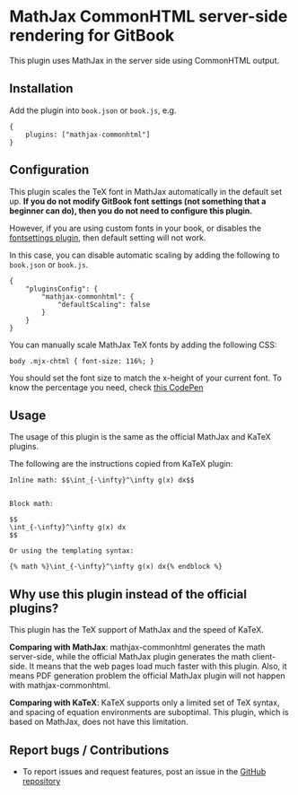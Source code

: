 # MathJax CommonHTML server-side rendering for GitBook
This plugin uses MathJax in the server side using CommonHTML output.


## Installation

Add the plugin into `book.json` or `book.js`, e.g.
```
{
    plugins: ["mathjax-commonhtml"]
}
```


## Configuration

This plugin scales the TeX font in MathJax automatically in the default set up.
**If you do not modify GitBook font settings (not something that a beginner can do), then you do not need to configure this plugin.**

However, if you are using custom fonts in your book, or disables the [fontsettings plugin](https://plugins.gitbook.com/plugin/fontsettings), then default setting will not work.

In this case, you can disable automatic scaling by adding the following to `book.json` or `book.js`.
```
{
    "pluginsConfig": {
        "mathjax-commonhtml": {
            "defaultScaling": false
        }
    }
}
```

You can manually scale MathJax TeX fonts by adding the following CSS:
```
body .mjx-chtml { font-size: 116%; }
```

You should set the font size to match the x-height of your current font.
To know the percentage you need, check [this CodePen](http://codepen.io/lwchkg/pen/mOaNdx)


## Usage

The usage of this plugin is the same as the official MathJax and KaTeX plugins.

The following are the instructions copied from KaTeX plugin:
```
Inline math: $$\int_{-\infty}^\infty g(x) dx$$


Block math:

$$
\int_{-\infty}^\infty g(x) dx
$$

Or using the templating syntax:

{% math %}\int_{-\infty}^\infty g(x) dx{% endblock %}
```

## Why use this plugin instead of the official plugins?

This plugin has the TeX support of MathJax and the speed of KaTeX.

**Comparing with MathJax**: mathjax-commonhtml generates the math server-side, while the official MathJax plugin generates the math client-side.
It means that the web pages load much faster with this plugin.
Also, it means PDF generation problem the official MathJax plugin will not happen with mathjax-commonhtml.

**Comparing with KaTeX**: KaTeX supports only a limited set of TeX syntax, and spacing of equation environments are suboptimal.
This plugin, which is based on MathJax, does not have this limitation.


## Report bugs / Contributions
- To report issues and request features, post an issue in the
  [GitHub repository](https://github.com/lwchkg/gitbook-plugin-mathjax-commonhtml)
